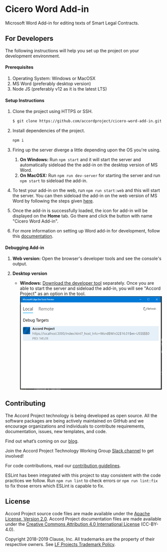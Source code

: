 # Cicero Word Add-in

Microsoft Word Add-in for editing texts of Smart Legal Contracts.

## For Developers

The following instructions will help you set up the project on your development
environment.

#### Prerequisites

1. Operating System: Windows or MacOSX
2. MS Word (preferably desktop version)
3. Node JS (preferably v12 as it is the latest LTS)

#### Setup Instructions

1. Clone the project using HTTPS or SSH.
    ```bash
    $ git clone https://github.com/accordproject/cicero-word-add-in.git
    ```

2. Install dependencies of the project.
    ```bash
    npm i
    ```

3. Firing up the server diverge a little depending upon the OS you're using.
    1. **On Windows:** Run `npm start` and it will start the server and
       automatically sideload the the add-in on the desktop version of MS Word.
    2. **On MacOSX:** Run `npm run dev-server` for starting the server and run
     `npm start` to sideload the add-in.

4. To test your add-in on the web, run `npm run start:web` and this will start
   the server. You can then sideload the add-in on the web version of MS Word
   by following the steps given [here](https://docs.microsoft.com/en-us/office/dev/add-ins/testing/sideload-office-add-ins-for-testing#sideload-an-office-add-in-in-office-on-the-web).

5. Once the add-in is successfully loaded, the icon for add-in will be displayed
   on the **Home** tab. Go there and click the button with name
   "Cicero Word Add-in".

6. For more information on setting up Word add-in for development, follow this
   [documentation](https://docs.microsoft.com/en-us/office/dev/add-ins/quickstarts/word-quickstart).

#### Debugging Add-in

1. **Web version:** Open the browser's developer tools and see the console's
   output.

2. **Desktop version**
   -  **Windows:** [Download the developer tool](https://www.microsoft.com/en-us/p/microsoft-edge-devtools-preview/9mzbfrmz0mnj?activetab=pivot:overviewtab)
   separately. Once you are able to start the server and sideload the add-in,
   you will see "Accord Project" as an option in the tool.
   ![edge developer tool](readme_assets/devtool.png)

## Contributing

The Accord Project technology is being developed as open source. All the
software packages are being actively maintained on GitHub and we encourage
organizations and individuals to contribute requirements, documentation,
issues, new templates, and code.

Find out what’s coming on our [blog](https://medium.com/@accordhq).

Join the Accord Project Technology Working Group [Slack channel](https://accord-project-slack-signup.herokuapp.com/) to get involved!

For code contributions, read our [contribution guidelines](https://github.com/accordproject/techdocs/blob/master/CONTRIBUTING.md).

ESLint has been integrated with this project to stay consistent with the code
practices we follow. Run `npm run lint` to check errors or `npm run lint:fix` to
fix those errors which ESLint is capable to fix.

## License

Accord Project source code files are made available under the [Apache License, Version 2.0](/LICENSE).
Accord Project documentation files are made available under the [Creative Commons Attribution 4.0 International License](http://creativecommons.org/licenses/by/4.0/) (CC-BY-4.0).

Copyright 2018-2019 Clause, Inc. All trademarks are the property of their respective owners. See [LF Projects Trademark Policy](https://lfprojects.org/policies/trademark-policy/).
